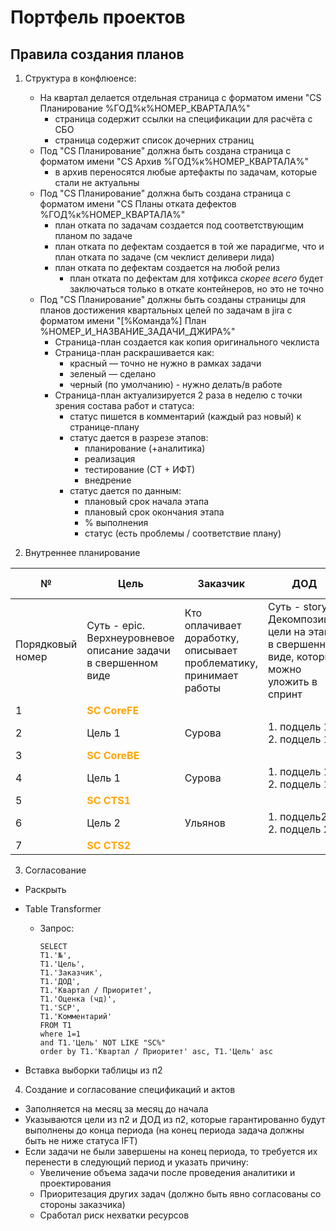 Портфель проектов
===========

<a name="infra">Правила создания планов</a>
-----------

1. Структура в конфлюенсе: 
    * На квартал делается отдельная страница с форматом имени "CS Планирование %ГОД%к%НОМЕР_КВАРТАЛА%"
        - страница содержит ссылки на спецификации для расчёта с СБО
        - страница содержит список дочерних страниц
    * Под "CS Планирование" должна быть создана страница с форматом имени "CS Архив %ГОД%к%НОМЕР_КВАРТАЛА%"
        - в архив переносятся любые артефакты по задачам, которые стали не актуальны
    * Под "CS Планирование" должна быть создана страница с форматом имени "CS Планы отката дефектов %ГОД%к%НОМЕР_КВАРТАЛА%"
        - план отката по задачам создается под соответствующим планом по задаче
        - план отката по дефектам создается в той же парадигме, что и план отката по задаче (см чеклист деливери лида) 
        - план отката по дефектам создается на любой релиз 
            * план отката по дефектам для хотфикса _скорее всего_ будет заключаться только в откате контейнеров, но это не точно
    * Под "CS Планирование" должны быть созданы страницы для планов достижения квартальных целей по задачам в jira с форматом имени "[%Команда%] План %НОМЕР_И_НАЗВАНИЕ_ЗАДАЧИ_ДЖИРА%"
        - Страница-план создается как копия оригинального чеклиста
        - Страница-план раскрашивается как:
            * красный — точно не нужно в рамках задачи
            * зеленый — сделано
            * черный (по умолчанию) - нужно делать/в работе
        - Страница-план актуализируется 2 раза в неделю с точки зрения состава работ и статуса:
            * статус пишется в комментарий (каждый раз новый) к странице-плану
            * статус дается в разрезе этапов:
                - планирование (+аналитика)
                - реализация
                - тестирование (СТ + ИФТ)
                - внедрение
            * статус дается по данным: 
                - плановый срок начала этапа 
                - плановый срок окончания этапа
                - % выполнения
                - статус (есть проблемы / соответствие плану)

2. Внутреннее планирование 

| № | Цель | Заказчик | ДОД | Квартал / Приоритет | Оценка (чд) | SCP | Story | Комментарий |
|---|------|----------|-----|---------------------|--------|-----|-------|-------------|
| Порядковый номер | Суть - epic. Верхнеуровневое описание задачи в свершенном виде | Кто оплачивает доработку, описывает проблематику, принимает работы | Суть - story. Декомпозиция цели на этапы в свершенном виде, которые можно уложить в спринт | Квартал / Приоритет | Верхнеуровневая оценка (ЭО) для квартального планирования. План на квартал составляется только 2 месяца из 3х | Ссылка на задачу-epic в джире | Ссылки на задачи-story в джире | Дополнительная информация по цели |
| 1 | <span style="color:orange">**SC CoreFE**</span> |
| 2 | Цель 1 | Сурова | 1. подцель 11  2. подцель 12 | CS22-1-1 | 5 | - | - | - |
| 3 | <span style="color:orange">**SC CoreBE**</span> |
| 4 | Цель 1 | Сурова | 1. подцель 13  2. подцель 14 | CS22-1-1 | 10 | - | - | - |
| 5 | <span style="color:orange">**SC CTS1**</span> |
| 6 | Цель 2 | Ульянов | 1. подцель21  2. подцель 22 | CS22-1-1 | 15 | - | - | - |
| 7 | <span style="color:orange">**SC CTS2**</span> |

3. Согласование

* Раскрыть 
* Table Transformer 
    - Запрос: 
        
        ```
        SELECT  
        T1.'№',
        T1.'Цель',
        T1.'Заказчик',
        T1.'ДОД',
        T1.'Квартал / Приоритет',
        T1.'Оценка (чд)',
        T1.'SCP',
        T1.'Комментарий'
        FROM T1
        where 1=1
        and T1.'Цель' NOT LIKE "SC%"						
        order by T1.'Квартал / Приоритет' asc, T1.'Цель' asc
        ```
      
* Вставка выборки таблицы из п2

4. Создание и согласование спецификаций и актов 

* Заполняется на месяц за месяц до начала 
* Указываются цели из п2 и ДОД из п2, которые гарантированно будут выполнены до конца периода (на конец периода задача должны быть не ниже статуса IFT)
* Если задачи не были завершены на конец периода, то требуется их перенести в следующий период и указать причину: 
    - Увеличение объема задачи после проведения аналитики и проектирования
    - Приоритезация других задач (должно быть явно согласованы со стороны заказчика)
    - Сработал риск нехватки ресурсов